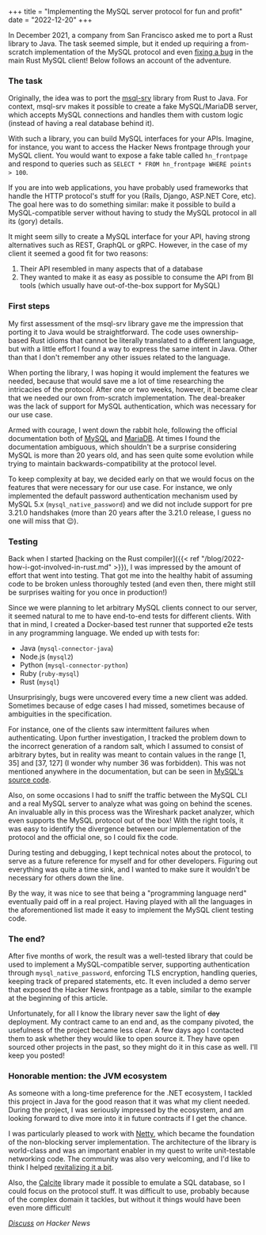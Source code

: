 +++
title = "Implementing the MySQL server protocol for fun and profit"
date = "2022-12-20"
+++

In December 2021, a company from San Francisco asked me to port a Rust library to Java. The task
seemed simple, but it ended up requiring a from-scratch implementation of the MySQL protocol and
even [fixing a bug](https://github.com/blackbeam/rust_mysql_common/issues/49) in the main Rust MySQL
client! Below follows an account of the adventure.

### The task

Originally, the idea was to port the [msql-srv](https://github.com/jonhoo/msql-srv) library from
Rust to Java. For context, msql-srv makes it possible to create a fake MySQL/MariaDB server, which
accepts MySQL connections and handles them with custom logic (instead of having a real database
behind it).

With such a library, you can build MySQL interfaces for your APIs. Imagine, for instance, you want
to access the Hacker News frontpage through your MySQL client. You would want to expose a fake table
called `hn_frontpage` and respond to queries such as `SELECT * FROM hn_frontpage WHERE points >
100`.

If you are into web applications, you have probably used frameworks that handle the HTTP protocol's
stuff for you (Rails, Django, ASP.NET Core, etc). The goal here was to do something similar: make it
possible to build a MySQL-compatible server without having to study the MySQL protocol in all its
(gory) details.

It might seem silly to create a MySQL interface for your API, having strong alternatives such as
REST, GraphQL or gRPC. However, in the case of my client it seemed a good fit for two reasons:

1. Their API resembled in many aspects that of a database
1. They wanted to make it as easy as possible to consume the API from BI tools (which usually have
   out-of-the-box support for MySQL)

### First steps

My first assessment of the msql-srv library gave me the impression that porting it to Java would be
straightforward. The code uses ownership-based Rust idioms that cannot be literally translated to a
different language, but with a little effort I found a way to express the same intent in Java. Other
than that I don't remember any other issues related to the language.

When porting the library, I was hoping it would implement the features we needed, because that would
save me a lot of time researching the intricacies of the protocol. After one or two weeks, however,
it became clear that we needed our own from-scratch implementation. The deal-breaker was the lack of
support for MySQL authentication, which was necessary for our use case.

Armed with courage, I went down the rabbit hole, following the official documentation both of
[MySQL](https://dev.mysql.com/doc/internals/en/client-server-protocol.html) and
[MariaDB](https://mariadb.com/kb/en/clientserver-protocol/). At times I found the documentation
ambiguous, which shouldn't be a surprise considering MySQL is more than 20 years old, and has seen
quite some evolution while trying to maintain backwards-compatibility at the protocol level.

To keep complexity at bay, we decided early on that we would focus on the features that were
necessary for our use case. For instance, we only implemented the default password authentication
mechanism used by MySQL 5.x (`mysql_native_password`) and we did not include support for pre 3.21.0
handshakes (more than 20 years after the 3.21.0 release, I guess no one will miss that 😉).

### Testing

Back when I started [hacking on the Rust compiler]({{< ref
"/blog/2022-how-i-got-involved-in-rust.md" >}}), I was impressed by the amount of effort that went
into testing. That got me into the healthy habit of assuming code to be broken unless thoroughly
tested (and even then, there might still be surprises waiting for you once in production!)

Since we were planning to let arbitrary MySQL clients connect to our server, it seemed natural to me
to have end-to-end tests for different clients. With that in mind, I created a Docker-based test
runner that supported e2e tests in any programming language. We ended up with tests for:

* Java (`mysql-connector-java`)
* Node.js (`mysql2`)
* Python (`mysql-connector-python`)
* Ruby (`ruby-mysql`)
* Rust (`mysql`)

Unsurprisingly, bugs were uncovered every time a new client was added. Sometimes because of edge
cases I had missed, sometimes because of ambiguities in the specification.

For instance, one of the clients saw intermittent failures when authenticating. Upon further
investigation, I tracked the problem down to the incorrect generation of a random salt, which I
assumed to consist of arbitrary bytes, but in reality was meant to contain values in the range [1,
35] and [37, 127] (I wonder why number 36 was forbidden). This was not mentioned
anywhere in the documentation, but can be seen in [MySQL's source
code](https://github.com/mysql/mysql-server/blob/3290a66c89eb1625a7058e0ef732432b6952b435/mysys/crypt_genhash_impl.cc#L421).

Also, on some occasions I had to sniff the traffic between the MySQL CLI and a real MySQL server to
analyze what was going on behind the scenes. An invaluable ally in this process was the Wireshark
packet analyzer, which even supports the MySQL protocol out of the box! With the right tools, it was
easy to identify the divergence between our implementation of the protocol and the official one, so
I could fix the code.

During testing and debugging, I kept technical notes about the protocol, to serve as a future reference for
myself and for other developers. Figuring out everything was quite a time sink, and I wanted to
make sure it wouldn't be necessary for others down the line.

By the way, it was nice to see that being a "programming language nerd" eventually paid off in a
real project. Having played with all the languages in the aforementioned list made it easy to
implement the MySQL client testing code.

### The end?

After five months of work, the result was a well-tested library that could be used to implement a
MySQL-compatible server, supporting authentication through `mysql_native_password`, enforcing TLS
encryption, handling queries, keeping track of prepared statements, etc. It even included a demo
server that exposed the Hacker News frontpage as a table, similar to the example at the beginning of
this article.

Unfortunately, for all I know the library never saw the light of ~~day~~ deployment. My contract
came to an end and, as the company pivoted, the usefulness of the project became less clear. A few
days ago I contacted them to ask whether they would like to open source it. They have open sourced
other projects in the past, so they might do it in this case as well. I'll keep you posted!

### Honorable mention: the JVM ecosystem

As someone with a long-time preference for the .NET ecosystem, I tackled this project in Java for
the good reason that it was what my client needed. During the project, I was seriously impressed by
the ecosystem, and am looking forward to dive more into it in future contracts if I get the
chance.

I was particularly pleased to work with [Netty](https://netty.io/), which became the foundation of
the non-blocking server implementation. The architecture of the library is world-class and was an
important enabler in my quest to write unit-testable networking code. The community was also very
welcoming, and I'd like to think I helped [revitalizing it a
bit](https://github.com/netty/netty/issues/12071).

Also, the [Calcite](https://calcite.apache.org/) library made it possible to emulate a SQL database, so I could focus on the
protocol stuff. It was difficult to use, probably because of the complex domain it tackles, but
without it things would have been even more difficult!

_[Discuss](https://news.ycombinator.com/item?id=34094471) on Hacker News_
